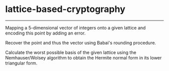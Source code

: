 # lattice-based-cryptography
___
Mapping a 5-dimensional vector of integers onto a given lattice and encoding this point by adding an error.

Recover the point and thus the vector using Babai's rounding procedure.

Calculate the worst possible basis of the given lattice using the Nemhauser/Wolsey algorithm to obtain the Hermite normal form in its lower triangular form.

